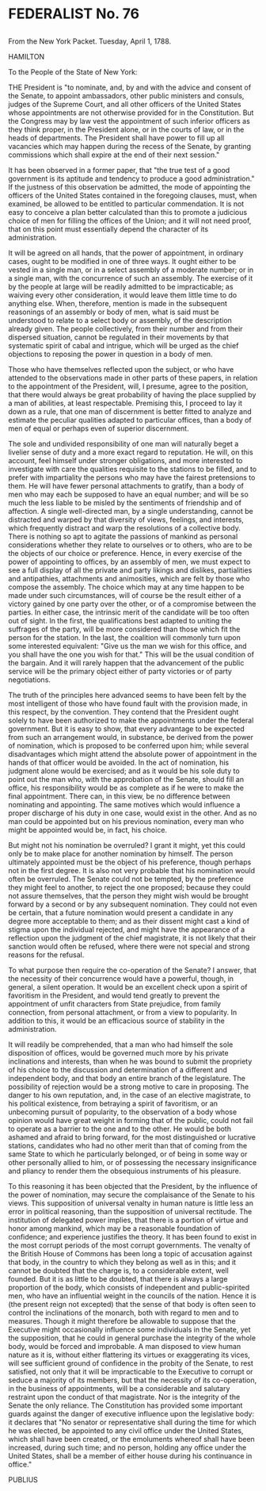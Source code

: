 # FEDERALIST No. 76
## 


From the New York Packet. Tuesday, April 1, 1788.

HAMILTON

To the People of the State of New York:

THE President is "to nominate, and, by and with the advice and consent
of the Senate, to appoint ambassadors, other public ministers and
consuls, judges of the Supreme Court, and all other officers of the
United States whose appointments are not otherwise provided for in the
Constitution. But the Congress may by law vest the appointment of such
inferior officers as they think proper, in the President alone, or in
the courts of law, or in the heads of departments. The President shall
have power to fill up all vacancies which may happen during the recess
of the Senate, by granting commissions which shall expire at the end of
their next session."

It has been observed in a former paper, that "the true test of a
good government is its aptitude and tendency to produce a good
administration." If the justness of this observation be admitted, the
mode of appointing the officers of the United States contained in the
foregoing clauses, must, when examined, be allowed to be entitled
to particular commendation. It is not easy to conceive a plan better
calculated than this to promote a judicious choice of men for filling
the offices of the Union; and it will not need proof, that on this point
must essentially depend the character of its administration.

It will be agreed on all hands, that the power of appointment, in
ordinary cases, ought to be modified in one of three ways. It ought
either to be vested in a single man, or in a select assembly of a
moderate number; or in a single man, with the concurrence of such an
assembly. The exercise of it by the people at large will be readily
admitted to be impracticable; as waiving every other consideration,
it would leave them little time to do anything else. When, therefore,
mention is made in the subsequent reasonings of an assembly or body
of men, what is said must be understood to relate to a select body or
assembly, of the description already given. The people collectively,
from their number and from their dispersed situation, cannot be
regulated in their movements by that systematic spirit of cabal and
intrigue, which will be urged as the chief objections to reposing the
power in question in a body of men.

Those who have themselves reflected upon the subject, or who have
attended to the observations made in other parts of these papers, in
relation to the appointment of the President, will, I presume, agree to
the position, that there would always be great probability of having the
place supplied by a man of abilities, at least respectable. Premising
this, I proceed to lay it down as a rule, that one man of discernment is
better fitted to analyze and estimate the peculiar qualities adapted
to particular offices, than a body of men of equal or perhaps even of
superior discernment.

The sole and undivided responsibility of one man will naturally beget a
livelier sense of duty and a more exact regard to reputation. He will,
on this account, feel himself under stronger obligations, and more
interested to investigate with care the qualities requisite to the
stations to be filled, and to prefer with impartiality the persons who
may have the fairest pretensions to them. He will have fewer personal
attachments to gratify, than a body of men who may each be supposed to
have an equal number; and will be so much the less liable to be misled
by the sentiments of friendship and of affection. A single well-directed
man, by a single understanding, cannot be distracted and warped by that
diversity of views, feelings, and interests, which frequently distract
and warp the resolutions of a collective body. There is nothing so apt
to agitate the passions of mankind as personal considerations whether
they relate to ourselves or to others, who are to be the objects of
our choice or preference. Hence, in every exercise of the power of
appointing to offices, by an assembly of men, we must expect to see
a full display of all the private and party likings and dislikes,
partialities and antipathies, attachments and animosities, which are
felt by those who compose the assembly. The choice which may at any time
happen to be made under such circumstances, will of course be the
result either of a victory gained by one party over the other, or of a
compromise between the parties. In either case, the intrinsic merit
of the candidate will be too often out of sight. In the first, the
qualifications best adapted to uniting the suffrages of the party, will
be more considered than those which fit the person for the station.
In the last, the coalition will commonly turn upon some interested
equivalent: "Give us the man we wish for this office, and you shall
have the one you wish for that." This will be the usual condition of the
bargain. And it will rarely happen that the advancement of the public
service will be the primary object either of party victories or of party
negotiations.

The truth of the principles here advanced seems to have been felt by the
most intelligent of those who have found fault with the provision made,
in this respect, by the convention. They contend that the President
ought solely to have been authorized to make the appointments under the
federal government. But it is easy to show, that every advantage to be
expected from such an arrangement would, in substance, be derived from
the power of nomination, which is proposed to be conferred upon him;
while several disadvantages which might attend the absolute power of
appointment in the hands of that officer would be avoided. In the act
of nomination, his judgment alone would be exercised; and as it would
be his sole duty to point out the man who, with the approbation of the
Senate, should fill an office, his responsibility would be as complete
as if he were to make the final appointment. There can, in this view, be
no difference between nominating and appointing. The same motives which
would influence a proper discharge of his duty in one case, would exist
in the other. And as no man could be appointed but on his previous
nomination, every man who might be appointed would be, in fact, his
choice.

But might not his nomination be overruled? I grant it might, yet this
could only be to make place for another nomination by himself. The
person ultimately appointed must be the object of his preference, though
perhaps not in the first degree. It is also not very probable that his
nomination would often be overruled. The Senate could not be tempted, by
the preference they might feel to another, to reject the one proposed;
because they could not assure themselves, that the person they
might wish would be brought forward by a second or by any subsequent
nomination. They could not even be certain, that a future nomination
would present a candidate in any degree more acceptable to them; and as
their dissent might cast a kind of stigma upon the individual rejected,
and might have the appearance of a reflection upon the judgment of the
chief magistrate, it is not likely that their sanction would often
be refused, where there were not special and strong reasons for the
refusal.

To what purpose then require the co-operation of the Senate? I answer,
that the necessity of their concurrence would have a powerful, though,
in general, a silent operation. It would be an excellent check upon a
spirit of favoritism in the President, and would tend greatly to prevent
the appointment of unfit characters from State prejudice, from family
connection, from personal attachment, or from a view to popularity. In
addition to this, it would be an efficacious source of stability in the
administration.

It will readily be comprehended, that a man who had himself the sole
disposition of offices, would be governed much more by his private
inclinations and interests, than when he was bound to submit the
propriety of his choice to the discussion and determination of a
different and independent body, and that body an entire branch of the
legislature. The possibility of rejection would be a strong motive to
care in proposing. The danger to his own reputation, and, in the case
of an elective magistrate, to his political existence, from betraying
a spirit of favoritism, or an unbecoming pursuit of popularity, to the
observation of a body whose opinion would have great weight in forming
that of the public, could not fail to operate as a barrier to the one
and to the other. He would be both ashamed and afraid to bring forward,
for the most distinguished or lucrative stations, candidates who had
no other merit than that of coming from the same State to which he
particularly belonged, or of being in some way or other personally
allied to him, or of possessing the necessary insignificance and pliancy
to render them the obsequious instruments of his pleasure.

To this reasoning it has been objected that the President, by the
influence of the power of nomination, may secure the complaisance of
the Senate to his views. This supposition of universal venalty in
human nature is little less an error in political reasoning, than the
supposition of universal rectitude. The institution of delegated power
implies, that there is a portion of virtue and honor among mankind,
which may be a reasonable foundation of confidence; and experience
justifies the theory. It has been found to exist in the most corrupt
periods of the most corrupt governments. The venalty of the British
House of Commons has been long a topic of accusation against that body,
in the country to which they belong as well as in this; and it cannot be
doubted that the charge is, to a considerable extent, well founded. But
it is as little to be doubted, that there is always a large proportion
of the body, which consists of independent and public-spirited men, who
have an influential weight in the councils of the nation. Hence it is
(the present reign not excepted) that the sense of that body is often
seen to control the inclinations of the monarch, both with regard to men
and to measures. Though it might therefore be allowable to suppose
that the Executive might occasionally influence some individuals in
the Senate, yet the supposition, that he could in general purchase
the integrity of the whole body, would be forced and improbable. A man
disposed to view human nature as it is, without either flattering
its virtues or exaggerating its vices, will see sufficient ground of
confidence in the probity of the Senate, to rest satisfied, not only
that it will be impracticable to the Executive to corrupt or seduce a
majority of its members, but that the necessity of its co-operation,
in the business of appointments, will be a considerable and salutary
restraint upon the conduct of that magistrate. Nor is the integrity
of the Senate the only reliance. The Constitution has provided some
important guards against the danger of executive influence upon the
legislative body: it declares that "No senator or representative shall
during the time for which he was elected, be appointed to any civil
office under the United States, which shall have been created, or the
emoluments whereof shall have been increased, during such time; and no
person, holding any office under the United States, shall be a member of
either house during his continuance in office."

PUBLIUS





